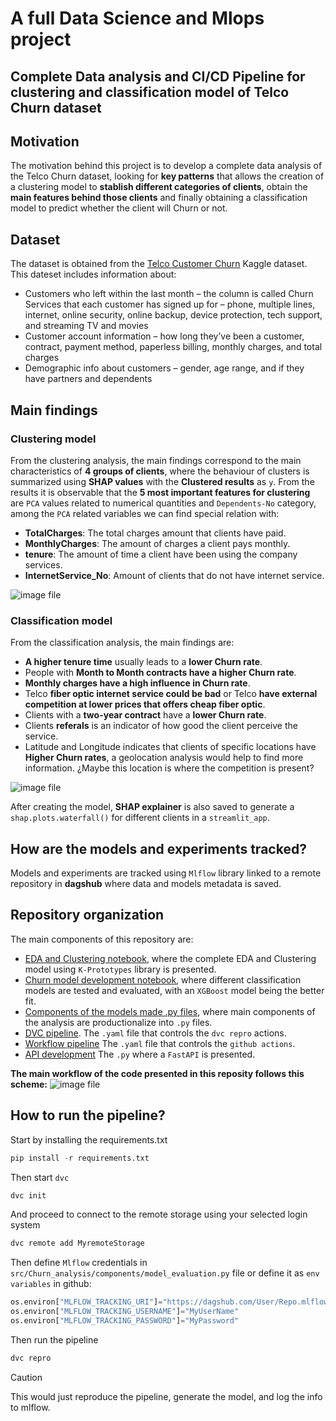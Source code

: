 # A full Data Science and Mlops project

## Complete Data analysis and **CI/CD** Pipeline for clustering and classification model of Telco Churn dataset

## Motivation
The motivation behind this project is to develop a complete data analysis of the Telco Churn dataset, looking for **key patterns** that allows the creation of a clustering model to **stablish different categories of clients**, obtain the **main features behind those clients** and finally obtaining a classification model to predict whether the client will Churn or not.

## Dataset
The dataset is obtained from the [Telco Customer Churn](https://www.kaggle.com/datasets/ylchang/telco-customer-churn-1113) Kaggle dataset. This dateset includes information about: 
- Customers who left within the last month – the column is called Churn
Services that each customer has signed up for – phone, multiple lines, internet, online security, online backup, device protection, tech support, and streaming TV and movies
- Customer account information – how long they’ve been a customer, contract, payment method, paperless billing, monthly charges, and total charges
- Demographic info about customers – gender, age range, and if they have partners and dependents

## Main findings
### Clustering model
From the clustering analysis, the main findings correspond to the main characteristics of **4 groups of clients**, where the behaviour of clusters is summarized using **SHAP values** with the **Clustered results** as `y`. From the results it is observable that the **5 most important features for clustering** are `PCA` values related to numerical quantities and `Dependents-No` category, among the `PCA` related variables we can find special relation with:
- **TotalCharges**: The total charges amount that clients have paid.
- **MonthlyCharges**: The amount of charges a client pays monthly. 
- **tenure**: The amount of time a client have been using the company services.
- **InternetService_No**: Amount of clients that do not have internet service.





![image file](/img/eda_results.png)
### Classification model
From the classification analysis, the main findings are:
- **A higher tenure time** usually leads to a **lower Churn rate**.
- People with **Month to Month contracts have a higher Churn rate**.
- **Monthly charges have a high influence in Churn rate**.
- Telco **fiber optic internet service could be bad** or Telco **have external competition at lower prices that offers cheap fiber optic**.
- Clients with a **two-year contract** have a **lower Churn rate**. 
- Clients **referals** is an indicator of how good the client perceive the service.
- Latitude and Longitude indicates that clients of specific locations have **Higher Churn rates**, a geolocation analysis would help to find more information. ¿Maybe this location is where the competition is present?



![image file](/img/churn_results.png)


After creating the model, **SHAP explainer** is also saved to generate a `shap.plots.waterfall()` for different clients in a `streamlit_app`.


## How are the models and experiments tracked?
Models and experiments are tracked using `Mlflow` library linked to a remote repository in **dagshub** where data and models metadata is saved.


## Repository organization
The main components of this repository are:
- [EDA and Clustering notebook](research/EDA_churn_analysis.ipynb), where the complete EDA and Clustering model using ``K-Prototypes`` library is presented. 
- [Churn model development notebook](research/Model_churn_analysis.ipynb), where different classification models are tested and evaluated, with an ``XGBoost`` model being the better fit.
- [Components of the models made .py files](src/Churn_analysis/components), where main components of the analysis are productionalize into ``.py`` files.
- [DVC pipeline](dvc.yaml). The ``.yaml`` file that controls the `dvc repro` actions.
- [Workflow pipeline](.github/workflows/dvc_pipeline.yaml)
The ``.yaml`` file that controls the `github actions`.
- [API development](app.py)
The ``.py`` where a `FastAPI` is presented.

**The main workflow of the code presented in this reposity follows this scheme:**
![image file](/img/churn_repo.jpg)

## How to run the pipeline?

Start by installing the requirements.txt

```python
pip install -r requirements.txt
```
Then start `dvc`
```python
dvc init
```
And proceed to connect to the remote storage using your selected login system
```python
dvc remote add MyremoteStorage
```

Then define `Mlflow` credentials in `src/Churn_analysis/components/model_evaluation.py` file or define it as `env variables` in github:
```python
os.environ["MLFLOW_TRACKING_URI"]="https://dagshub.com/User/Repo.mlflow"
os.environ["MLFLOW_TRACKING_USERNAME"]="MyUserName"
os.environ["MLFLOW_TRACKING_PASSWORD"]="MyPassword"
```
Then run the pipeline
```python
dvc repro
```
> [!CAUTION]
> This would just reproduce the pipeline, generate the model, and log the info to mlflow.